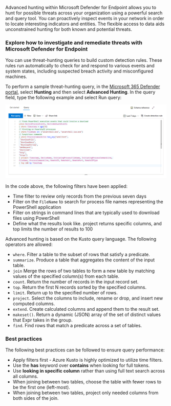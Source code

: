 Advanced hunting within Microsoft Defender for Endpoint allows you to hunt for possible threats across your organization using a powerful search and query tool. You can proactively inspect events in your network in order to locate interesting indicators and entities. The flexible access to data aids unconstrained hunting for both known and potential threats.

### Explore how to investigate and remediate threats with Microsoft Defender for Endpoint

You can use threat-hunting queries to build custom detection rules. These rules run automatically to check for and respond to various events and system states, including suspected breach activity and misconfigured machines.

To perform a sample threat-hunting query, in the [Microsoft 365 Defender portal](https://security.microsoft.com), select **Hunting** and then select **Advanced Hunting**. In the query field, type the following example and select Run query:

![Use threat hunting queries](../media/threat-hunting-query.png)

In the code above, the following filters have been applied:
*    Time filter to review only records from the previous seven days
*    Filter on the `FileName` to search for process file names representing the PowerShell application
*    Filter on strings in command lines that are typically used to download files using PowerShell
*    Define what the results look like. project returns specific columns, and top limits the number of results to 100

Advanced hunting is based on the Kusto query language. The following operators are allowed:

- `where`. Filter a table to the subset of rows that satisfy a predicate.
- `summarize`. Produce a table that aggregates the content of the input table.
- `join` Merge the rows of two tables to form a new table by matching values of the specified column(s) from each table.
- `count`. Return the number of records in the input record set.
- `top`. Return the first N records sorted by the specified columns.
- `limit`. Return up to the specified number of rows.
- `project`. Select the columns to include, rename or drop, and insert new computed columns.
- `extend`. Create calculated columns and append them to the result set.
- `makeset()`. Return a dynamic (JSON) array of the set of distinct values that Expr takes in the group.
- `find`. Find rows that match a predicate across a set of tables.


### Best practices

The following best practices can be followed to ensure query performance:

- Apply filters first - Azure Kusto is highly optimized to utilize time filters.
- Use the **has** keyword over **contains** when looking for full tokens.
- Use **looking in specific column** rather than using full text search across all columns.
- When joining between two tables, choose the table with fewer rows to be the first one (left-most).
- When joining between two tables, project only needed columns from both sides of the join.
